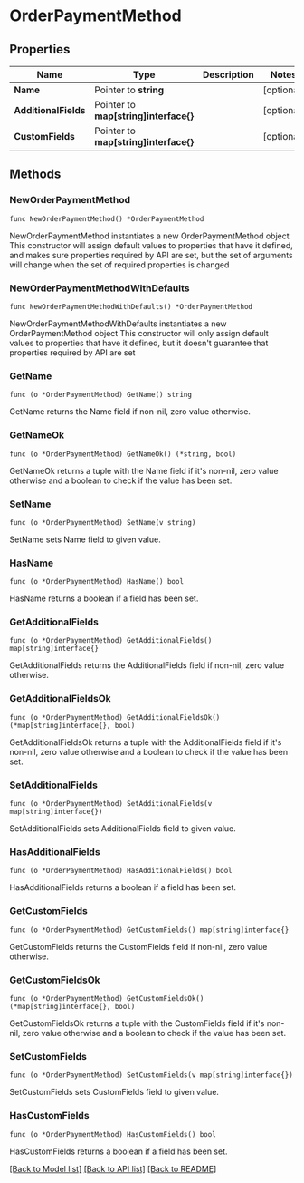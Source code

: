 # OrderPaymentMethod

## Properties

Name | Type | Description | Notes
------------ | ------------- | ------------- | -------------
**Name** | Pointer to **string** |  | [optional] 
**AdditionalFields** | Pointer to **map[string]interface{}** |  | [optional] 
**CustomFields** | Pointer to **map[string]interface{}** |  | [optional] 

## Methods

### NewOrderPaymentMethod

`func NewOrderPaymentMethod() *OrderPaymentMethod`

NewOrderPaymentMethod instantiates a new OrderPaymentMethod object
This constructor will assign default values to properties that have it defined,
and makes sure properties required by API are set, but the set of arguments
will change when the set of required properties is changed

### NewOrderPaymentMethodWithDefaults

`func NewOrderPaymentMethodWithDefaults() *OrderPaymentMethod`

NewOrderPaymentMethodWithDefaults instantiates a new OrderPaymentMethod object
This constructor will only assign default values to properties that have it defined,
but it doesn't guarantee that properties required by API are set

### GetName

`func (o *OrderPaymentMethod) GetName() string`

GetName returns the Name field if non-nil, zero value otherwise.

### GetNameOk

`func (o *OrderPaymentMethod) GetNameOk() (*string, bool)`

GetNameOk returns a tuple with the Name field if it's non-nil, zero value otherwise
and a boolean to check if the value has been set.

### SetName

`func (o *OrderPaymentMethod) SetName(v string)`

SetName sets Name field to given value.

### HasName

`func (o *OrderPaymentMethod) HasName() bool`

HasName returns a boolean if a field has been set.

### GetAdditionalFields

`func (o *OrderPaymentMethod) GetAdditionalFields() map[string]interface{}`

GetAdditionalFields returns the AdditionalFields field if non-nil, zero value otherwise.

### GetAdditionalFieldsOk

`func (o *OrderPaymentMethod) GetAdditionalFieldsOk() (*map[string]interface{}, bool)`

GetAdditionalFieldsOk returns a tuple with the AdditionalFields field if it's non-nil, zero value otherwise
and a boolean to check if the value has been set.

### SetAdditionalFields

`func (o *OrderPaymentMethod) SetAdditionalFields(v map[string]interface{})`

SetAdditionalFields sets AdditionalFields field to given value.

### HasAdditionalFields

`func (o *OrderPaymentMethod) HasAdditionalFields() bool`

HasAdditionalFields returns a boolean if a field has been set.

### GetCustomFields

`func (o *OrderPaymentMethod) GetCustomFields() map[string]interface{}`

GetCustomFields returns the CustomFields field if non-nil, zero value otherwise.

### GetCustomFieldsOk

`func (o *OrderPaymentMethod) GetCustomFieldsOk() (*map[string]interface{}, bool)`

GetCustomFieldsOk returns a tuple with the CustomFields field if it's non-nil, zero value otherwise
and a boolean to check if the value has been set.

### SetCustomFields

`func (o *OrderPaymentMethod) SetCustomFields(v map[string]interface{})`

SetCustomFields sets CustomFields field to given value.

### HasCustomFields

`func (o *OrderPaymentMethod) HasCustomFields() bool`

HasCustomFields returns a boolean if a field has been set.


[[Back to Model list]](../README.md#documentation-for-models) [[Back to API list]](../README.md#documentation-for-api-endpoints) [[Back to README]](../README.md)


